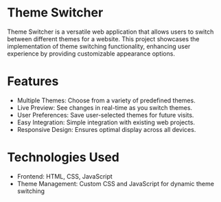 # Theme Switcher
Theme Switcher is a versatile web application that allows users to switch between different themes for a website. This project showcases the implementation of theme switching functionality, enhancing user experience by providing customizable appearance options.

# Features
- Multiple Themes: Choose from a variety of predefined themes.
- Live Preview: See changes in real-time as you switch themes.
- User Preferences: Save user-selected themes for future visits.
- Easy Integration: Simple integration with existing web projects.
- Responsive Design: Ensures optimal display across all devices.

# Technologies Used
- Frontend: HTML, CSS, JavaScript
- Theme Management: Custom CSS and JavaScript for dynamic theme switching
